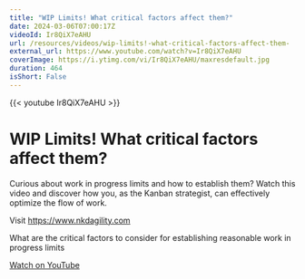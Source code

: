 ```yaml
---
title: "WIP Limits! What critical factors affect them?"
date: 2024-03-06T07:00:17Z
videoId: Ir8QiX7eAHU
url: /resources/videos/wip-limits!-what-critical-factors-affect-them-
external_url: https://www.youtube.com/watch?v=Ir8QiX7eAHU
coverImage: https://i.ytimg.com/vi/Ir8QiX7eAHU/maxresdefault.jpg
duration: 464
isShort: False
---
```


{{< youtube Ir8QiX7eAHU >}}

# WIP Limits! What critical factors affect them?

Curious about work in progress limits and how to establish them? Watch this video and discover how you, as the Kanban strategist, can effectively optimize the flow of work.

Visit https://www.nkdagility.com

What are the critical factors to consider for establishing reasonable work in progress limits

[Watch on YouTube](https://www.youtube.com/watch?v=Ir8QiX7eAHU)
